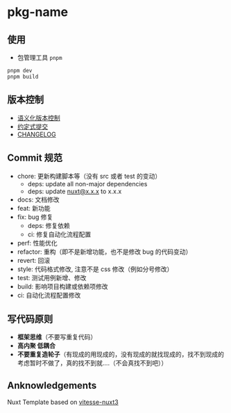 # pkg-name

## 使用

- 包管理工具 `pnpm`

```
pnpm dev
pnpm build
```

## 版本控制

- [语义化版本控制](https://semver.org/lang/zh-CN/)
- [约定式提交](https://www.conventionalcommits.org/zh-hans/v1.0.0/)
- [CHANGELOG](https://www.npmjs.com/package/changelogen)

## Commit 规范

- chore: 更新构建脚本等（没有 src 或者 test 的变动）
  - deps: update all non-major dependencies
  - deps: update <nuxt@x.x.x> to x.x.x
- docs: 文档修改
- feat: 新功能
- fix: bug 修复
  - deps: 修复依赖
  - ci: 修复自动化流程配置
- perf: 性能优化
- refactor: 重构（即不是新增功能，也不是修改 bug 的代码变动）
- revert: 回滚
- style: 代码格式修改, 注意不是 css 修改（例如分号修改）
- test: 测试用例新增、修改
- build: 影响项目构建或依赖项修改
- ci: 自动化流程配置修改

## 写代码原则

- **框架思维**（不要写重复代码）
- **高内聚 低耦合**
- **不要重复造轮子**（有现成的用现成的，没有现成的就找现成的，找不到现成的考虑暂时不做了，真的找不到就....（不会真找不到吧））

## Anknowledgements

Nuxt Template based on [vitesse-nuxt3](https://github.com/antfu/vitesse-nuxt3)
